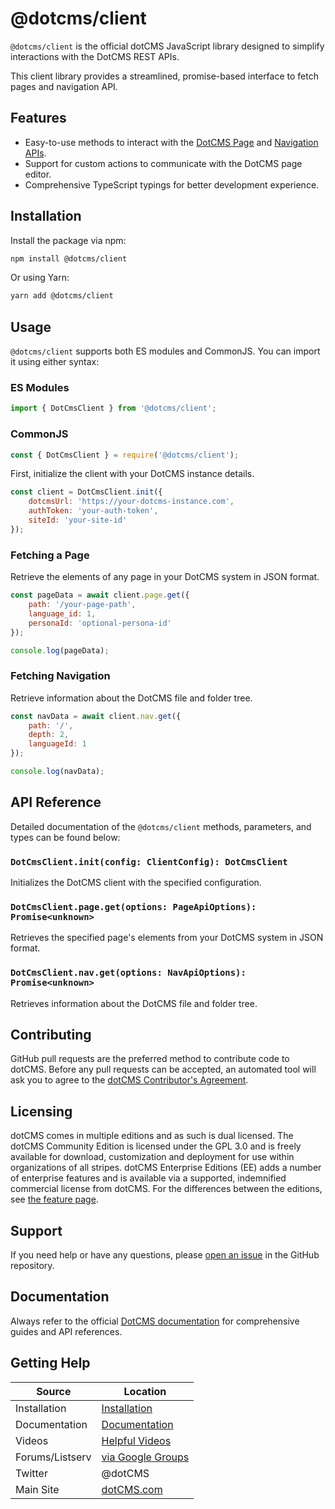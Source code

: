 # @dotcms/client

`@dotcms/client` is the official dotCMS JavaScript library designed to simplify interactions with the DotCMS REST APIs.

This client library provides a streamlined, promise-based interface to fetch pages and navigation API.

## Features

-   Easy-to-use methods to interact with the [DotCMS Page](https://www.dotcms.com/docs/latest/page-rest-api-layout-as-a-service-laas) and [Navigation APIs](https://www.dotcms.com/docs/latest/navigation-rest-api).
-   Support for custom actions to communicate with the DotCMS page editor.
-   Comprehensive TypeScript typings for better development experience.

## Installation

Install the package via npm:

```bash
npm install @dotcms/client
```

Or using Yarn:

```bash
yarn add @dotcms/client
```

## Usage

`@dotcms/client` supports both ES modules and CommonJS. You can import it using either syntax:

### ES Modules

```javascript
import { DotCmsClient } from '@dotcms/client';
```

### CommonJS

```javascript
const { DotCmsClient } = require('@dotcms/client');
```

First, initialize the client with your DotCMS instance details.

```javascript
const client = DotCmsClient.init({
    dotcmsUrl: 'https://your-dotcms-instance.com',
    authToken: 'your-auth-token',
    siteId: 'your-site-id'
});
```

### Fetching a Page

Retrieve the elements of any page in your DotCMS system in JSON format.

```javascript
const pageData = await client.page.get({
    path: '/your-page-path',
    language_id: 1,
    personaId: 'optional-persona-id'
});

console.log(pageData);
```

### Fetching Navigation

Retrieve information about the DotCMS file and folder tree.

```javascript
const navData = await client.nav.get({
    path: '/',
    depth: 2,
    languageId: 1
});

console.log(navData);
```

## API Reference

Detailed documentation of the `@dotcms/client` methods, parameters, and types can be found below:

### `DotCmsClient.init(config: ClientConfig): DotCmsClient`

Initializes the DotCMS client with the specified configuration.

### `DotCmsClient.page.get(options: PageApiOptions): Promise<unknown>`

Retrieves the specified page's elements from your DotCMS system in JSON format.

### `DotCmsClient.nav.get(options: NavApiOptions): Promise<unknown>`

Retrieves information about the DotCMS file and folder tree.

## Contributing

GitHub pull requests are the preferred method to contribute code to dotCMS. Before any pull requests can be accepted, an automated tool will ask you to agree to the [dotCMS Contributor's Agreement](https://gist.github.com/wezell/85ef45298c48494b90d92755b583acb3).

## Licensing

dotCMS comes in multiple editions and as such is dual licensed. The dotCMS Community Edition is licensed under the GPL 3.0 and is freely available for download, customization and deployment for use within organizations of all stripes. dotCMS Enterprise Editions (EE) adds a number of enterprise features and is available via a supported, indemnified commercial license from dotCMS. For the differences between the editions, see [the feature page](http://dotcms.com/cms-platform/features).

## Support

If you need help or have any questions, please [open an issue](https://github.com/dotCMS/core/issues/new/choose) in the GitHub repository.

## Documentation

Always refer to the official [DotCMS documentation](https://www.dotcms.com/docs/latest/) for comprehensive guides and API references.

## Getting Help

| Source          | Location                                                            |
| --------------- | ------------------------------------------------------------------- |
| Installation    | [Installation](https://dotcms.com/docs/latest/installation)         |
| Documentation   | [Documentation](https://dotcms.com/docs/latest/table-of-contents)   |
| Videos          | [Helpful Videos](http://dotcms.com/videos/)                         |
| Forums/Listserv | [via Google Groups](https://groups.google.com/forum/#!forum/dotCMS) |
| Twitter         | @dotCMS                                                             |
| Main Site       | [dotCMS.com](https://dotcms.com/)                                   |

